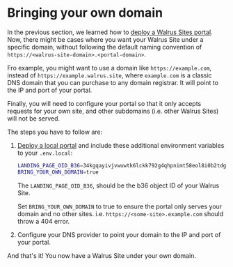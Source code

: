 # Bringing your own domain

In the previous section, we learned how to [deploy a Walrus Sites portal](./portal.md). Now,
there might be cases where you want your Walrus Site under a specific domain, without following
the default naming convention of `https://<walrus-site-domain>.<portal-domain>`.

Fro example, you might want to use a domain like `https://example.com`, instead of `https://example.walrus.site`, where `example.com` is
a classic DNS domain that you can purchase to any domain registrar. It will point to the IP and
port of your portal.

Finally, you will need to configure your portal so that it only accepts requests for your own site,
and other subdomains (i.e. other Walrus Sites) will not be served.

The steps you have to follow are:

1. [Deploy a local portal](./portal.md) and include these additional environment variables to
your `.env.local`:

    ```bash
    LANDING_PAGE_OID_B36=34kgqayivjvwuwtk6lckk792g4qhpnimt58eol8i0b2tdgb0y # Example b36 ID
    BRING_YOUR_OWN_DOMAIN=true
    ```

    The `LANDING_PAGE_OID_B36`, should be the b36 object ID of your Walrus Site.

    Set `BRING_YOUR_OWN_DOMAIN` to true to ensure the portal only serves your domain and no other
    sites. i.e. `https://<some-site>.example.com` should throw a 404 error.

1. Configure your DNS provider to point your domain to the IP and port of your portal.

And that's it! You now have a Walrus Site under your own domain.
